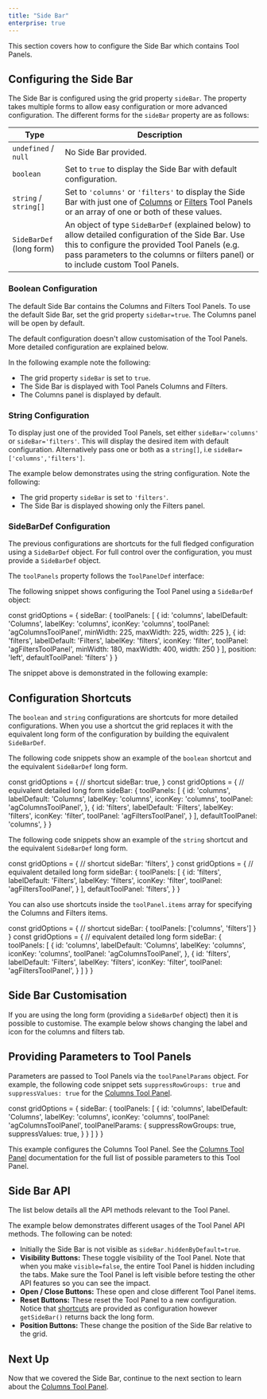 ```yaml
---
title: "Side Bar"
enterprise: true
---
```


This section covers how to configure the Side Bar which contains Tool Panels.

## Configuring the Side Bar

The Side Bar is configured using the grid property `sideBar`. The property takes multiple forms to allow easy configuration or more advanced configuration. The different forms for the `sideBar` property are as follows:

| Type                         | Description                                                                                        |
| ---------------------------- | -------------------------------------------------------------------------------------------------- |
| `undefined` / `null`         | No Side Bar provided.                                                                              |
| `boolean`                    | Set to `true` to display the Side Bar with default configuration.                       |
| `string` / `string[]`        | Set to `'columns'` or `'filters'` to display the Side Bar with just one of [Columns](/tool-panel-columns/) or [Filters](/tool-panel-filters/) Tool Panels or an array of one or both of these values. |
| `SideBarDef`<br/>(long form) | An object of type `SideBarDef` (explained below) to allow detailed configuration of the Side Bar. Use this to configure the provided Tool Panels (e.g. pass parameters to the columns or filters panel) or to include custom Tool Panels. |


### Boolean Configuration

The default Side Bar contains the Columns and Filters Tool Panels. To use the default Side Bar, set the grid property `sideBar=true`. The Columns panel will be open by default.

The default configuration doesn't allow customisation of the Tool Panels. More detailed configuration are explained below.

In the following example note the following:

- The grid property `sideBar` is set to `true`.
- The Side Bar is displayed with Tool Panels Columns and Filters.
- The Columns panel is displayed by default.

<grid-example title='Boolean Configuration' name='boolean-configuration' type='generated' options='{ "enterprise": true, "modules": ["clientside", "columnpanel", "filterpanel", "setfilter"] }'></grid-example>

### String Configuration

To display just one of the provided Tool Panels, set either `sideBar='columns'` or `sideBar='filters'`. This will display the desired item with default configuration. Alternatively pass one or both as a `string[]`, i.e `sideBar=['columns','filters']`.

The example below demonstrates using the string configuration. Note the following:

- The grid property `sideBar` is set to `'filters'`.
- The Side Bar is displayed showing only the Filters panel.

<grid-example title='Side Bar - Only Filters' name='only-filters' type='generated' options='{ "enterprise": true, "modules": ["clientside", "columnpanel", "filterpanel", "setfilter"]  }'></grid-example>

### SideBarDef Configuration

The previous configurations are shortcuts for the full fledged configuration using a `SideBarDef` object. For full control over the configuration, you must provide a `SideBarDef` object.

<interface-documentation interfaceName='SideBarDef' overridesrc='side-bar/resources/sideBar.json'></interface-documentation>

The `toolPanels` property follows the `ToolPanelDef` interface:

<interface-documentation interfaceName='ToolPanelDef' overridesrc='side-bar/resources/sideBar.json'></interface-documentation>

The following snippet shows configuring the Tool Panel using a `SideBarDef` object:

<snippet>
const gridOptions = {
    sideBar: {
        toolPanels: [
            {
                id: 'columns',
                labelDefault: 'Columns',
                labelKey: 'columns',
                iconKey: 'columns',
                toolPanel: 'agColumnsToolPanel',
                minWidth: 225,
                maxWidth: 225,
                width: 225
            },
            {
                id: 'filters',
                labelDefault: 'Filters',
                labelKey: 'filters',
                iconKey: 'filter',
                toolPanel: 'agFiltersToolPanel',
                minWidth: 180,
                maxWidth: 400,
                width: 250
            }
        ],
        position: 'left',
        defaultToolPanel: 'filters'
    }
}
</snippet>

The snippet above is demonstrated in the following example:

<grid-example title='SideBarDef' name='sideBarDef' type='generated' options='{ "enterprise": true, "modules": ["clientside", "columnpanel", "filterpanel", "setfilter"], "exampleHeight": 600 }'></grid-example>

## Configuration Shortcuts

The `boolean` and `string` configurations are shortcuts for more detailed configurations. When you use a shortcut the grid replaces it with the equivalent long form of the configuration by building the equivalent `SideBarDef`.

The following code snippets show an example of the `boolean` shortcut and the equivalent `SideBarDef` long form.

<snippet>
const gridOptions = {
    // shortcut
    sideBar: true,
}
</snippet>

<snippet>
const gridOptions = {
    // equivalent detailed long form
    sideBar: {
        toolPanels: [
            {
                id: 'columns',
                labelDefault: 'Columns',
                labelKey: 'columns',
                iconKey: 'columns',
                toolPanel: 'agColumnsToolPanel',
            },
            {
                id: 'filters',
                labelDefault: 'Filters',
                labelKey: 'filters',
                iconKey: 'filter',
                toolPanel: 'agFiltersToolPanel',
            }
        ],
        defaultToolPanel: 'columns',
    }
}
</snippet>

The following code snippets show an example of the `string` shortcut and the equivalent `SideBarDef` long form.

<snippet>
const gridOptions = {
    // shortcut
    sideBar: 'filters',
}
</snippet>

<snippet>
const gridOptions = {
    // equivalent detailed long form
    sideBar: {
        toolPanels: [
            {
                id: 'filters',
                labelDefault: 'Filters',
                labelKey: 'filters',
                iconKey: 'filter',
                toolPanel: 'agFiltersToolPanel',
            }
        ],
        defaultToolPanel: 'filters',
    }
}
</snippet>

You can also use shortcuts inside the `toolPanel.items` array for specifying the Columns and Filters items.

<snippet>
const gridOptions = {
    // shortcut
    sideBar: {
        toolPanels: ['columns', 'filters']
    }
}
</snippet>

<snippet>
const gridOptions = {
    // equivalent detailed long form
    sideBar: {
        toolPanels: [
            {
                id: 'columns',
                labelDefault: 'Columns',
                labelKey: 'columns',
                iconKey: 'columns',
                toolPanel: 'agColumnsToolPanel',
            },
            {
                id: 'filters',
                labelDefault: 'Filters',
                labelKey: 'filters',
                iconKey: 'filter',
                toolPanel: 'agFiltersToolPanel',
            }
        ]
    }
}
</snippet>

## Side Bar Customisation

If you are using the long form (providing a `SideBarDef` object) then it is possible to customise. The example below shows changing the label and icon for the columns and filters tab.

<grid-example title='Side Bar Fine Tuning' name='fine-tuning' type='generated' options='{ "enterprise": true, "modules": ["clientside", "columnpanel", "filterpanel", "setfilter"]  }'></grid-example>

## Providing Parameters to Tool Panels

Parameters are passed to Tool Panels via the `toolPanelParams` object. For example, the following code snippet sets `suppressRowGroups: true` and `suppressValues: true` for the [Columns Tool Panel](/tool-panel-columns/).

<snippet>
const gridOptions = {
    sideBar: {
        toolPanels: [
            {
                id: 'columns',
                labelDefault: 'Columns',
                labelKey: 'columns',
                iconKey: 'columns',
                toolPanel: 'agColumnsToolPanel',
                toolPanelParams: {
                    suppressRowGroups: true,
                    suppressValues: true,
                }
            }
        ]
    }
}
</snippet>

This example configures the Columns Tool Panel. See the [Columns Tool Panel](/tool-panel-columns/) documentation for the full list of possible parameters to this Tool Panel.

## Side Bar API

The list below details all the API methods relevant to the Tool Panel.

<api-documentation source='grid-api/api.json' section='accessories' names='["getSideBar","setSideBarVisible","isSideBarVisible","setSideBarPosition","openToolPanel","closeToolPanel","getOpenedToolPanel","isToolPanelShowing","refreshToolPanel", "getToolPanelInstance"]'></api-documentation>

The example below demonstrates different usages of the Tool Panel API methods. The following can be noted:

- Initially the Side Bar is not visible as `sideBar.hiddenByDefault=true`.
- **Visibility Buttons:** These toggle visibility of the Tool Panel. Note that when you make `visible=false`, the entire Tool Panel is hidden including the tabs. Make sure the Tool Panel is left visible before testing the other API features so you can see the impact.
- **Open / Close Buttons:** These open and close different Tool Panel items.
- **Reset Buttons:** These reset the Tool Panel to a new configuration. Notice that [shortcuts](#configuration-shortcuts) are provided as configuration however `getSideBar()` returns back the long form.
- **Position Buttons:** These change the position of the Side Bar relative to the grid.


<grid-example title='Side Bar API' name='api' type='generated' options='{ "enterprise": true, "modules": ["clientside", "columnpanel", "filterpanel", "setfilter"], "exampleHeight": 630 }'></grid-example>

## Next Up

Now that we covered the Side Bar, continue to the next section to learn about the [Columns Tool Panel](/tool-panel-columns/).
